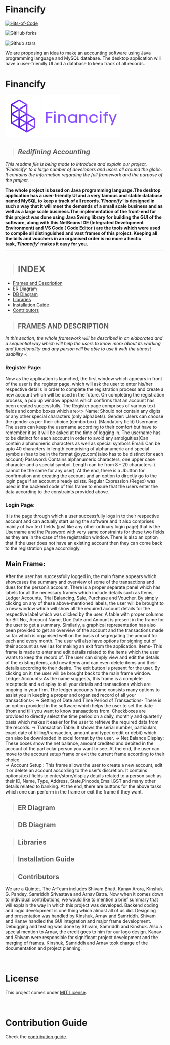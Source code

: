 # Financify

[![Hits-of-Code](https://hitsofcode.com/github/Kanav-Arora/Financify?branch=main)](https://hitsofcode.com/github/Kanav-Arora/Financify/view?branch=main)

![GitHub forks](https://img.shields.io/github/forks/Kanav-Arora/Financify?style=social)

![Github stars](https://img.shields.io/github/stars/Kanav-Arora/Financify?style=social)

We are proposing an idea to make an accounting software using Java programming language and MySQL database. The desktop application will have a user-friendly UI and a database to keep track of all records.

# Financify
![image](./EndSem/src/Icons/icon.png)
![image](./EndSem/src/Icons/full_logo.png)
>## *Redifining Accounting*

*This readme file is being made to introduce and explain our project, *‘Financify’* to a large number of developers and users all around the globe. It contains the information regarding the full framework and the purpose of the project.*

**The whole project is based on Java programming language.The desktop application has a user-friendly UI and a very famous and stable database named MySQL to keep a track of all records.*’Financify’* is designed in such a way that it will meet the demands of a small scale business and as well as a large scale business.The implementation of the front-end for this project was done using Java Swing library for building the GUI of the software, along with this NetBeans IDE (Integrated Development Environment) and VS Code ( Code Editor ) are the tools which were used to compile all distinguished and vast frames of this project. Keeping all the bills and vouchers in an organised order is no more a hectic task,*’Financify’* makes it easy for you.**  
____


># INDEX
- [Frames and Description](#id-sec1)
- [ER Diagram](#id-sec2)
- [DB DIagram](#id-sec3)
- [Libraries](#id-sec4)
- [Installation Guide](#id-sec5)
- [Contributors](#id-sec6)

<div id='id-sec1'/>


>## FRAMES AND DESCRIPTION

*In this section, the whole framework will be described in an elaborated and a sequential way which will help the users to know more about its working and functionality and any person will be able to use it with the utmost usability* -:
 
### Register Page:



<p> Now as the application is launched, the first window which appears in front of the user is the register page, which will ask the user to enter his/her respective details in order to complete the registration process and create a new account which will be used in the future. On completing the registration process, a pop up window appears which confirms that an account has been created successfully. The Register page comprises of various text fields and combo boxes which are:<>
Name: Should not contain any digits or any other special characters (only alphabets).
Gender: Users can choose the gender as per their choice.(combo box). (Mandatory field)
Username: The users can keep the username according to their comfort but have to remember it as it will be asked at the time of logging in. The username has to be distinct for each account in order to avoid any ambiguities(Can contain alphanumeric characters as well as special symbols
Email: Can be upto 40 characters in length comprising of alphanumeric and special symbols (has to be in the format @xyz.com)(also has to be distinct for each account)
Password: Contains alphanumeric characters, one upper case character and a special symbol. Length can be from 8 - 20 characters. ( cannot be the same for any user).
 At the end, there is a Jbutton for confirmation and creating the account and an option to directly go to the login page if an account already exists.
Regular Expression (Regex) was used in the backend code of this frame to ensure that the users enter the data according to the constraints provided above.
    
### Login Page:


  It is the page through which a user successfully logs in to their respective account and can actually start using the software and it also comprises mainly of two text fields (just like any other ordinary login page) that is the Username and the Password with very same constraints for these two fields as they are in the case of the registration window. There is also an option that if the user does not have an existing account then they can come back to the registration page accordingly.


## Main Frame:


After the user has successfully logged in, the main frame appears which showcases the summary and overview of some of the transactions and dues for the person’s account. There is a proper separate panel which has labels for all the necessary frames which include details such as Items, Ledger Accounts, Trial Balancing, Sale, Purchase and Voucher. By simply clicking on any of these above-mentioned labels, the user will be brought to a new window which will show all the required account details for the respective label which was clicked by the user. A table with proper columns for Bill No., Account Name, Due Date and Amount is present in the frame for the user to get a summary. Similarly, a graphical representation has also been provided to get an overview of the account and the transactions made so far which is organised well on the basis of segregating the amount for each and every month. The user will also have options for signing out of their account as well as for making an exit from the application.
Items- This frame is made to enter and edit details related to the items which the user wants to keep the record of. The user can simply view and edit the details of the existing items, add new items and can even delete items and their details according to their desire. The exit button is present for the user. By clicking on it, the user will be brought back to the main frame window.
Ledger Accounts: As the name suggests, this frame is a complete receptacle and a display to all your details and transactions which are ongoing in your firm. The ledger accounts frame consists many options to assist you in keeping a proper and organised record of all your transactions-:
            -> Setting of Date and Time Period of Transactions- There is an option provided in the software which helps the user to set the date (from and till) you want to know transactions from. Checkboxes are provided to directly select the time period on a daily, monthly and quarterly basis which makes it easier for the user to retrieve the required data from the records.
         -> Transaction Table: It shows the serial number, particulars, exact date of billing/transaction, amount and type( credit or debit) which can also be downloaded in excel format by the user.
       -> Net Balance Display: These boxes show the net balance, amount credited and debited in the account of the particular person you want to see.
At the end, the user can move to the account setup frame or exit the current frame according to their choice.        
-> Account Setup : This frame allows the user to create a new account, edit it or delete an account according to the user’s discretion. It contains options/text fields to enter/store/display details related to a person such as their ID, Name, Type, Address, State,Pincode,Email,GST and many other details related to banking.
At the end, there are buttons for the above tasks which one can perform in the frame or exit the frame if they want. 


<div id='id-sec1'/>

<div id='id-sec2'/>


> ## ER Diagram



<div id='id-sec3'/>


>## DB Diagram
<div id='id-sec4'/>


>## Libraries
<div id='id-sec5'/>


>## Installation Guide
<div id='id-sec6'/>


>## Contributors

<p>We are a Quintet. The A-Team includes Shivam Bhatt, Kanav Arora, Kinshuk G. Pandey, Samriddh Srivastava and Arnav Batra. Now when it comes down to individual contributions, we would like to mention a brief summary that will explain the way in which this project was developed. Backend coding and logic development is one thing which almost all of us did. Designing and presentation was handled by Kinshuk, Arnav and Samriddh. Shivam and Kanav handled the GUI integration and major frame development. Debugging and testing was done by Shivam, Samriddh and Kinshuk. Also a special mention to Arnav, the credit goes to him for our logo design. Kanav and Shivam were responsible for significant project development and the merging of frames. Kinshuk, Samriddh and Arnav took charge of the documentation and project planning.<p>



<br>

# License

This project comes under [MIT License](LICENSE).

<br>

# Contribution Guide

Check the [contribution guide](CONTRIBUTING.md).
